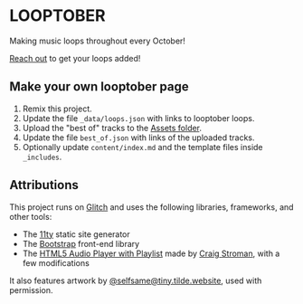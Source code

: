 # LOOPTOBER

Making music loops throughout every October!

[Reach out](https://stefanbohacek.com/contact/) to get your loops added!

## Make your own looptober page

1. Remix this project.
2. Update the file `_data/loops.json` with links to looptober loops.
3. Upload the "best of" tracks to the [Assets folder](https://help.glitch.com/hc/en-us/articles/16287528363789-Adding-Assets).
4. Update the file `best_of.json` with links of the uploaded tracks.
5. Optionally update `content/index.md` and the template files inside `_includes`.

## Attributions

This project runs on [Glitch](https://glitch.com/) and uses the following libraries, frameworks, and other tools:

- The [11ty](https://www.11ty.dev/) static site generator
- The [Bootstrap](https://getbootstrap.com/) front-end library
- The [HTML5 Audio Player with Playlist](https://codepen.io/craigstroman/pen/aOyRYx) made by [Craig Stroman](https://www.craigstroman.com/), with a few modifications

It also features artwork by [@selfsame@tiny.tilde.website](https://tiny.tilde.website/@selfsame), used with permission.
